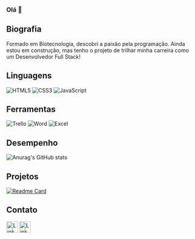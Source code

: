### Olá 👋

## Biografia
Formado em Biotecnologia, descobri a paixão pela programação. Ainda estou em construção, mas tenho o projeto de trilhar minha carreira como um Desenvolvedor Full Stack!

## Linguagens
![HTML5](https://img.shields.io/badge/HTML5-E34F26?style=for-the-badge&logo=html5&logoColor=white)
![CSS3](https://img.shields.io/badge/CSS3-1572B6?style=for-the-badge&logo=css3&logoColor=white)
![JavaScript](https://img.shields.io/badge/JavaScript-323330?style=for-the-badge&logo=javascript&logoColor=F7DF1E)

## Ferramentas
![Trello](https://img.shields.io/badge/Trello-0052CC?style=for-the-badge&logo=trello&logoColor=white)
![Word](https://img.shields.io/badge/Microsoft_Word-2B579A?style=for-the-badge&logo=microsoft-word&logoColor=white)
![Excel](https://img.shields.io/badge/Microsoft_Excel-217346?style=for-the-badge&logo=microsoft-excel&logoColor=white)

## Desempenho
![Anurag's GitHub stats](https://github-readme-stats.vercel.app/api?username=NicollasETMelo&show_icons=true&theme=radical)

## Projetos
[![Readme Card](https://github-readme-stats.vercel.app/api/pin/?username=NicollasETMelo&repo=nicollasetmelo.github.io)](https://nicollasetmelo.github.io)

## Contato
[<img src="https://img.shields.io/badge/LinkedIn-0077B5?style=for-the-badge&logo=linkedin&logoColor=white" alt="Linkedin" height="30">](https://www.linkedin.com/in/melonicollas/)
[<img src="https://img.shields.io/badge/Gmail-D14836?style=for-the-badge&logo=gmail&logoColor=white" alt="Linkedin" height="30">](nicollas.etm@gmail.com)
